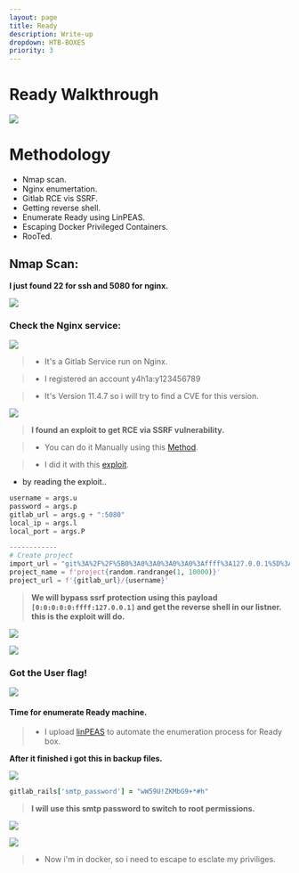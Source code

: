 ```yaml
---
layout: page
title: Ready
description: Write-up
dropdown: HTB-BOXES
priority: 3
---
```

# Ready Walkthrough
![](https://i.ibb.co/dKTF8YB/image.png)



# []()Methodology

* Nmap scan.
* Nginx enumertation.
* Gitlab RCE vis SSRF.
* Getting reverse shell.
* Enumerate Ready using LinPEAS.
* Escaping Docker Privileged Containers.
* RooTed.

## Nmap Scan:

**I just found 22 for ssh and 5080 for nginx.**


![](https://i.ibb.co/yVnQLPW/image.png)

### Check the Nginx service:

![](https://i.ibb.co/6s9FbLF/image.png)

> * It's a Gitlab Service run on Nginx.

> * I registered an account y4h1a:y123456789 

> * It's Version 11.4.7 so i will try to find a CVE for this version.

![](https://i.ibb.co/fFgVMw0/image.png)

> **I found an exploit to get RCE via SSRF vulnerability.**

> * You can do it Manually using this [Method](https://github.com/jas502n/gitlab-SSRF-redis-RCE).

> * I did it with this [exploit](https://github.com/ctrlsam/GitLab-11.4.7-RCE).

* by reading the exploit..

```python
username = args.u
password = args.p
gitlab_url = args.g + ":5080"
local_ip = args.l
local_port = args.P

------------
# Create project
import_url = "git%3A%2F%2F%5B0%3A0%3A0%3A0%3A0%3Affff%3A127.0.0.1%5D%3A6379%2Ftest%2F.git"
project_name = f'project{random.randrange(1, 10000)}'
project_url = f'{gitlab_url}/{username}'

```

> **We will bypass ssrf protection using this payload `[0:0:0:0:0:ffff:127.0.0.1]` and get the reverse shell in our listner. this is the exploit will do.**




![](https://i.ibb.co/4fwTjjV/image.png)


![](https://i.ibb.co/V9RW1Y7/image.png)

### Got the User flag!

![](https://i.ibb.co/NjrQ57w/image.png)


#### Time for enumerate Ready machine.

> * I upload [linPEAS](https://github.com/carlospolop/privilege-escalation-awesome-scripts-suite/tree/master/linPEAS) to automate the enumeration process for Ready box.

**After it finished i got this in backup files.**


![](https://i.ibb.co/prF3nms/image.png)

```ruby
gitlab_rails['smtp_password'] = "wW59U!ZKMbG9+*#h"

```
> **I will use this smtp password to switch to root permissions.**


![](https://i.ibb.co/8Mcq2fr/image.png)


![](https://i.ibb.co/FJG9WmH/image.png)

> * Now i'm in docker, so i need to escape to esclate my priviliges.



![]()
![]()


![]()

![]()

![]()


![]()


![]()

![]()

![]()

![]()

![]()

![]()
![]()

![]()
